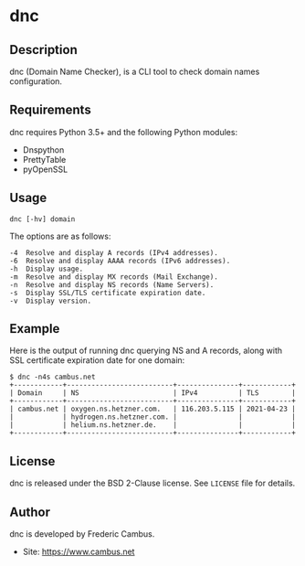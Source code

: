 # dnc

## Description

dnc (Domain Name Checker), is a CLI tool to check domain names configuration.

## Requirements

dnc requires Python 3.5+ and the following Python modules:

- Dnspython
- PrettyTable
- pyOpenSSL

## Usage

	dnc [-hv] domain

The options are as follows:

	-4	Resolve and display A records (IPv4 addresses).
	-6	Resolve and display AAAA records (IPv6 addresses).
	-h	Display usage.
	-m	Resolve and display MX records (Mail Exchange).
	-n	Resolve and display NS records (Name Servers).
	-s	Display SSL/TLS certificate expiration date.
	-v	Display version.

## Example

Here is the output of running dnc querying NS and A records, along with
SSL certificate expiration date for one domain:

	$ dnc -n4s cambus.net
	+------------+--------------------------+---------------+------------+
	| Domain     | NS                       | IPv4          | TLS        |
	+------------+--------------------------+---------------+------------+
	| cambus.net | oxygen.ns.hetzner.com.   | 116.203.5.115 | 2021-04-23 |
	|            | hydrogen.ns.hetzner.com. |               |            |
	|            | helium.ns.hetzner.de.    |               |            |
	+------------+--------------------------+---------------+------------+

## License

dnc is released under the BSD 2-Clause license. See `LICENSE` file for details.

## Author

dnc is developed by Frederic Cambus.

- Site: https://www.cambus.net
